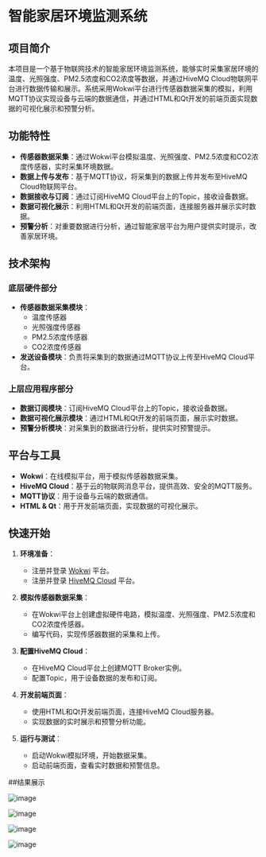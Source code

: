 # 智能家居环境监测系统

## 项目简介

本项目是一个基于物联网技术的智能家居环境监测系统，能够实时采集家居环境的温度、光照强度、PM2.5浓度和CO2浓度等数据，并通过HiveMQ Cloud物联网平台进行数据传输和展示。系统采用Wokwi平台进行传感器数据采集的模拟，利用MQTT协议实现设备与云端的数据通信，并通过HTML和Qt开发的前端页面实现数据的可视化展示和预警分析。

## 功能特性

- **传感器数据采集**：通过Wokwi平台模拟温度、光照强度、PM2.5浓度和CO2浓度传感器，实时采集环境数据。
- **数据上传与发布**：基于MQTT协议，将采集到的数据上传并发布至HiveMQ Cloud物联网平台。
- **数据接收与订阅**：通过订阅HiveMQ Cloud平台上的Topic，接收设备数据。
- **数据可视化展示**：利用HTML和Qt开发的前端页面，连接服务器并展示实时数据。
- **预警分析**：对重要数据进行分析，通过智能家居平台为用户提供实时提示，改善家居环境。

## 技术架构

### 底层硬件部分

- **传感器数据采集模块**：
  - 温度传感器
  - 光照强度传感器
  - PM2.5浓度传感器
  - CO2浓度传感器
- **发送设备模块**：负责将采集到的数据通过MQTT协议上传至HiveMQ Cloud平台。

### 上层应用程序部分

- **数据订阅模块**：订阅HiveMQ Cloud平台上的Topic，接收设备数据。
- **数据可视化展示模块**：通过HTML和Qt开发的前端页面，展示实时数据。
- **预警分析模块**：对采集到的数据进行分析，提供实时预警提示。

## 平台与工具

- **Wokwi**：在线模拟平台，用于模拟传感器数据采集。
- **HiveMQ Cloud**：基于云的物联网消息平台，提供高效、安全的MQTT服务。
- **MQTT协议**：用于设备与云端的数据通信。
- **HTML & Qt**：用于开发前端页面，实现数据的可视化展示。

## 快速开始

1. **环境准备**：
   - 注册并登录 [Wokwi](https://wokwi.com/) 平台。
   - 注册并登录 [HiveMQ Cloud](https://www.hivemq.com/mqtt-cloud-broker/) 平台。

2. **模拟传感器数据采集**：
   - 在Wokwi平台上创建虚拟硬件电路，模拟温度、光照强度、PM2.5浓度和CO2浓度传感器。
   - 编写代码，实现传感器数据的采集和上传。

3. **配置HiveMQ Cloud**：
   - 在HiveMQ Cloud平台上创建MQTT Broker实例。
   - 配置Topic，用于设备数据的发布和订阅。

4. **开发前端页面**：
   - 使用HTML和Qt开发前端页面，连接HiveMQ Cloud服务器。
   - 实现数据的实时展示和预警分析功能。

5. **运行与测试**：
   - 启动Wokwi模拟环境，开始数据采集。
   - 启动前端页面，查看实时数据和预警信息。

##结果展示

![image](https://github.com/user-attachments/assets/8c83037f-d709-454a-8e0c-0f35876e4883)

![image](https://github.com/user-attachments/assets/01716465-5f06-4f84-be98-f8cb58e2e0b1)

![image](https://github.com/user-attachments/assets/e283c412-267c-4f23-96a0-138f86802c3d)

![image](https://github.com/user-attachments/assets/85d2922b-60c8-4e21-9cf2-f68bb64d384f)







